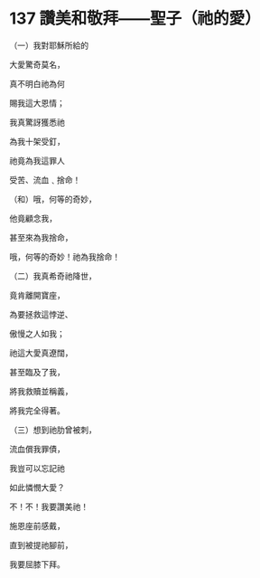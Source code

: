 # 137 讚美和敬拜——聖子（祂的愛）

（一）我對耶穌所給的

大愛驚奇莫名，

真不明白祂為何

賜我這大恩情；

我真驚訝獲悉祂

為我十架受釘，

祂竟為我這罪人

受苦、流血﹑捨命！

（和）哦，何等的奇妙，

他竟顧念我，

甚至來為我捨命，

哦，何等的奇妙！祂為我捨命！

（二）我真希奇祂降世，

竟肯離開寶座，

為要拯救這悖逆、

傲慢之人如我；

祂這大愛真遼闊，

甚至臨及了我，

將我救贖並稱義，

將我完全得著。

（三）想到祂肋曾被刺，

流血償我罪債，

我豈可以忘記祂

如此憐憫大愛？

不！不！我要讚美祂！

施恩座前感戴，

直到被提祂腳前，

我要屈膝下拜。


